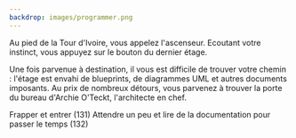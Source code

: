 ```yaml
---
backdrop: images/programmer.png
---
```


Au pied de la Tour d'Ivoire, vous appelez l'ascenseur. Ecoutant votre instinct, vous appuyez sur le bouton du dernier étage.

Une fois parvenue à destination, il vous est difficile de trouver votre chemin : l'étage est envahi de blueprints, de diagrammes UML et autres documents imposants. Au prix de nombreux détours, vous parvenez à trouver la porte du bureau d'Archie O'Teckt, l'architecte en chef.

Frapper et entrer (131)
Attendre un peu et lire de la documentation pour passer le temps (132)



<Page url="assaut-tour-ivoir/131" instructions="" action="Frapper et entrer" condition="none" />
<Page url="assaut-tour-ivoir/132" instructions="" action="Lire la documentation" condition="none" />

